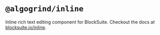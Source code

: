 # `@algogrind/inline`

Inline rich text editing component for BlockSuite. Checkout the docs at [blocksuite.io/inline](https://blocksuite.io/guide/inline.html).

